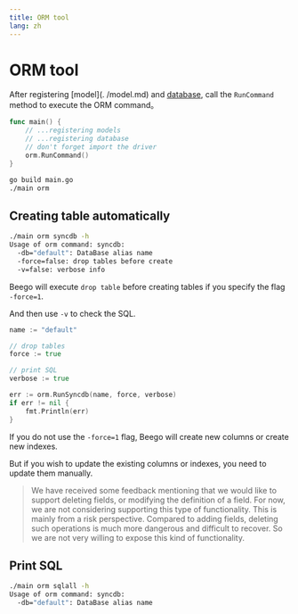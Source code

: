 ```yaml
---
title: ORM tool
lang: zh
---
```


# ORM tool

After registering [model](. /model.md) and [database](./db.md), call the `RunCommand` method to execute the ORM command。

```go
func main() {
	// ...registering models
    // ...registering database
    // don't forget import the driver
	orm.RunCommand()
}
```

```bash
go build main.go
./main orm
```

## Creating table automatically

```bash
./main orm syncdb -h
Usage of orm command: syncdb:
  -db="default": DataBase alias name
  -force=false: drop tables before create
  -v=false: verbose info
```
Beego will execute `drop table` before creating tables if you specify the flag `-force=1`.

And then use `-v` to check the SQL.

```go
name := "default"

// drop tables
force := true

// print SQL
verbose := true

err := orm.RunSyncdb(name, force, verbose)
if err != nil {
	fmt.Println(err)
}
```
If you do not use the `-force=1` flag, Beego will create new columns or create new indexes.

But if you wish to update the existing columns or indexes, you need to update them manually.

> We have received some feedback mentioning that we would like to support deleting fields, or modifying the definition of a field. For now, we are not considering supporting this type of functionality.
> This is mainly from a risk perspective. Compared to adding fields, deleting such operations is much more dangerous and difficult to recover. So we are not very willing to expose this kind of functionality.

## Print SQL

```bash
./main orm sqlall -h
Usage of orm command: syncdb:
  -db="default": DataBase alias name
```
